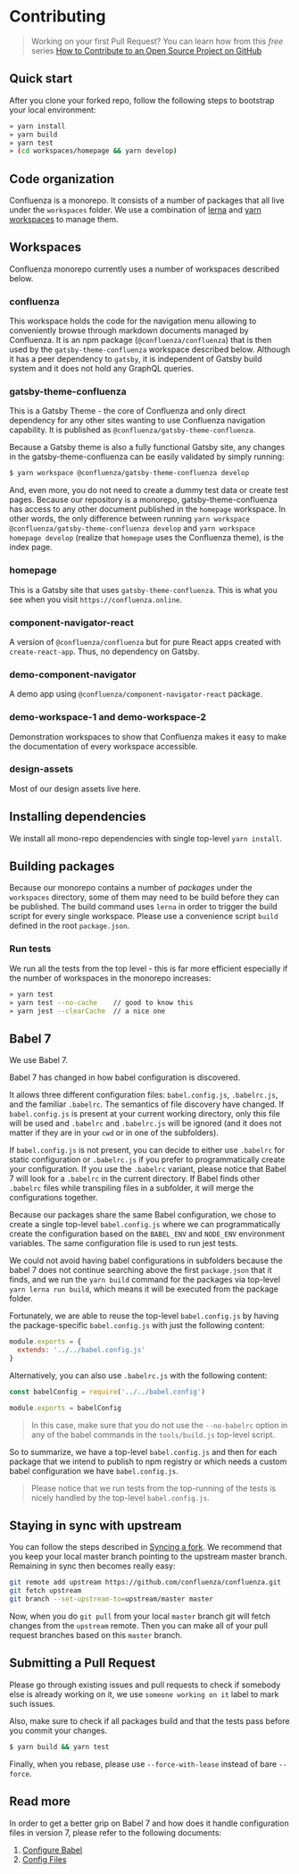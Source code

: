 # Contributing

> Working on your first Pull Request? You can learn how from this *free* series
> [How to Contribute to an Open Source Project on
> GitHub](https://egghead.io/series/how-to-contribute-to-an-open-source-project-on-github)

## Quick start

After you clone your forked repo, follow the following steps to bootstrap your
local environment:

```bash
» yarn install
» yarn build
» yarn test
» (cd workspaces/homepage && yarn develop)
```

## Code organization

Confluenza is a monorepo. It consists of a number of packages that all live under the `workspaces` folder. We use a combination of [lerna](https://lernajs.io) and [yarn
workspaces](https://yarnpkg.com/lang/en/docs/workspaces/) to manage them.

## Workspaces

Confluenza monorepo currently uses a number of workspaces described below.

### confluenza

This workspace holds the code for the navigation menu allowing to conveniently browse through markdown documents managed by Confluenza. It is an npm package (`@confluenza/confluenza`) that is then used by the `gatsby-theme-confluenza` workspace described below. Although it has a peer dependency to `gatsby`, it is independent of Gatsby build system and it does not hold any GraphQL queries.

### gatsby-theme-confluenza

This is a Gatsby Theme - the core of Confluenza and only direct dependency for any other sites wanting to use Confluenza navigation capability. It is published as `@confluenza/gatsby-theme-confluenza`.

Because a Gatsby theme is also a fully functional Gatsby site, any changes in the gatsby-theme-confluenza can be easily validated by simply running:

```bash
$ yarn workspace @confluenza/gatsby-theme-confluenza develop
```

And, even more, you do not need to create a dummy test data or create test pages. Because our repository is a monorepo, gatsby-theme-confluenza has access to any other document published in the `homepage` workspace. In other words, the only difference between running `yarn workspace @confluenza/gatsby-theme-confluenza develop` and `yarn workspace homepage develop` (realize that `homepage` uses the Confluenza theme), is the index page.

### homepage

This is a Gatsby site that uses `gatsby-theme-confluenza`. This is what you see when you visit `https://confluenza.online`.

### component-navigator-react

A version of `@confluenza/confluenza` but for pure React apps created with `create-react-app`. Thus, no dependency on Gatsby.

### demo-component-navigator

A demo app using `@confluenza/component-navigator-react` package.

### demo-workspace-1 and demo-workspace-2

Demonstration workspaces to show that Confluenza makes it easy to make the documentation of every workspace accessible.

### design-assets

Most of our design assets live here.

## Installing dependencies

We install all mono-repo dependencies with single top-level `yarn install`. 

## Building packages

Because our monorepo contains a number of *packages* under the `workspaces` 
directory, some of them may need to be build before they can be published.
The build command uses `lerna` in order to trigger the build script
for every single workspace. Please use a convenience script `build` defined in the root `package.json`.

### Run tests

We run all the tests from the top level - this is far more efficient 
especially if the number of workspaces in the monorepo increases:

```bash
» yarn test
» yarn test --no-cache    // good to know this
» yarn jest --clearCache  // a nice one
```

## Babel 7

We use Babel 7.

Babel 7 has changed in how babel configuration is discovered.

It allows three different configuration files: `babel.config.js`,
`.babelrc.js`, and the familiar `.babelrc`. The semantics of file 
discovery have changed. If `babel.config.js` is present at your 
current working directory, only this file will be used and `.babelrc` 
and `.babelrc.js` will be ignored (and it does not matter if they are 
in your `cwd` or in one of the subfolders).

If `babel.config.js` is not present, you can decide to either use 
`.babelrc` for static configuration or `.babelrc.js` if you prefer to 
programmatically create your configuration. If you use the `.babelrc` variant, please notice that Babel 7 will look for a `.babelrc` in the current directory. If Babel finds
other `.babelrc` files while transpiling files in a subfolder, it will merge the configurations together.

Because our packages share the same Babel configuration, we chose
to create a single top-level `babel.config.js` where we can 
programmatically create the configuration based on the `BABEL_ENV` and 
`NODE_ENV` environment variables. The same configuration file is used 
to run jest tests.

We could not avoid having babel configurations in subfolders because 
the babel 7 does not continue searching above the first `package.json` that it finds, and we run the `yarn build` command for the packages via top-level `yarn lerna run build`, which means it will be executed from the package folder. 

Fortunately, we are able to reuse the top-level
`babel.config.js` by having the package-specific `babel.config.js` 
with just the following content:

```javascript
module.exports = {
  extends: '../../babel.config.js'
}
```

Alternatively, you can also use `.babelrc.js` with the following content:

```javascript
const babelConfig = require('../../babel.config')

module.exports = babelConfig
```

> In this case, make sure that you do not use the `--no-babelrc`
option in any of the babel commands in the `tools/build.js` top-level
script.


So to summarize, we have a top-level `babel.config.js` and then for each package that we intend to publish to npm registry or which needs a custom babel configuration we have `babel.config.js`.

> Please notice that we run tests from the top-running of the tests is nicely handled by the top-level `babel.config.js`.

## Staying in sync with upstream

You can follow the steps described in [Syncing a
fork](https://help.github.com/articles/syncing-a-fork/). We recommend that you
keep your local master branch pointing to the upstream master branch. Remaining
in sync then becomes really easy:

```bash
git remote add upstream https://github.com/confluenza/confluenza.git
git fetch upstream
git branch --set-upstream-to=upstream/master master
```

Now, when you do `git pull` from your local `master` branch git will 
fetch changes from the `upstream` remote. Then you can make all of 
your pull request branches based on this `master` branch.

## Submitting a Pull Request

Please go through existing issues and pull requests to check if 
somebody else is already working on it, we use `someone working on it` 
label to mark such issues.

Also, make sure to check if all packages build and that the tests pass before you commit your changes.

```bash
$ yarn build && yarn test
```

Finally, when you rebase, please use `--force-with-lease` instead of bare `--force`.

## Read more

In order to get a better grip on Babel 7 and how does it handle configuration files in version 7,
please refer to the following documents:

1. [Configure Babel](https://babeljs.io/docs/en/configuration)
2. [Config Files](https://babeljs.io/docs/en/config-files)
